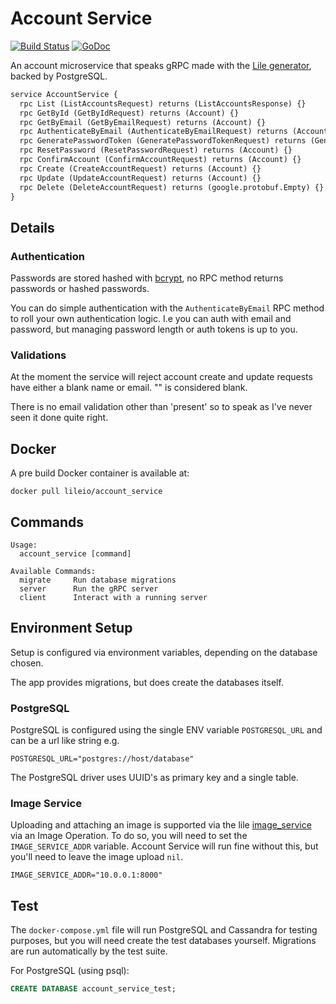 # Account Service

[![Build Status](https://travis-ci.org/lileio/account_service.svg?branch=master)](https://travis-ci.org/lileio/account_service) [![GoDoc](https://godoc.org/github.com/lileio/account_service?status.svg)](https://godoc.org/github.com/lileio/account_service)

An account microservice that speaks gRPC made with the [Lile generator](https://github.com/lileio/lile), backed by PostgreSQL.

``` protobuf
service AccountService {
  rpc List (ListAccountsRequest) returns (ListAccountsResponse) {}
  rpc GetById (GetByIdRequest) returns (Account) {}
  rpc GetByEmail (GetByEmailRequest) returns (Account) {}
  rpc AuthenticateByEmail (AuthenticateByEmailRequest) returns (Account) {}
  rpc GeneratePasswordToken (GeneratePasswordTokenRequest) returns (GeneratePasswordTokenResponse) {}
  rpc ResetPassword (ResetPasswordRequest) returns (Account) {}
  rpc ConfirmAccount (ConfirmAccountRequest) returns (Account) {}
  rpc Create (CreateAccountRequest) returns (Account) {}
  rpc Update (UpdateAccountRequest) returns (Account) {}
  rpc Delete (DeleteAccountRequest) returns (google.protobuf.Empty) {}
}
```
## Details

### Authentication
Passwords are stored hashed with [bcrypt](https://godoc.org/golang.org/x/crypto/bcrypt), no RPC method returns passwords or hashed passwords.

You can do simple authentication with the `AuthenticateByEmail` RPC method to roll your own authentication logic. I.e you can auth with email and password, but managing password length or auth tokens is up to you.

### Validations

At the moment the service will reject account create and update requests have either a blank name or email. "" is considered blank.

There is no email validation other than 'present' so to speak as I've never seen it done quite right.

## Docker

A pre build Docker container is available at:

```
docker pull lileio/account_service
```

## Commands

```
Usage:
  account_service [command]

Available Commands:
  migrate     Run database migrations
  server      Run the gRPC server
  client      Interact with a running server
```

## Environment Setup

Setup is configured via environment variables, depending on the database chosen.

The app provides migrations, but does create the databases itself.

### PostgreSQL

PostgreSQL is configured using the single ENV variable `POSTGRESQL_URL` and can be a url like string e.g.

`POSTGRESQL_URL="postgres://host/database"`

The PostgreSQL driver uses UUID's as primary key and a single table.

### Image Service

Uploading and attaching an image is supported via the lile [image_service](https://github.com/lileio/image_service/) via an Image Operation. To do so, you will need to set the `IMAGE_SERVICE_ADDR` variable. Account Service will run fine without this, but you'll need to leave the image upload `nil`.

```
IMAGE_SERVICE_ADDR="10.0.0.1:8000"
```

## Test
The `docker-compose.yml` file will run PostgreSQL and Cassandra for testing purposes, but you will need create the test databases yourself. Migrations are run automatically by the test suite.

For PostgreSQL (using psql):

``` sql
CREATE DATABASE account_service_test;
```
